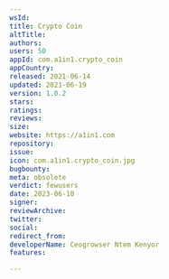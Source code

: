 ```yaml
---
wsId: 
title: Crypto Coin
altTitle: 
authors: 
users: 50
appId: com.a1in1.crypto_coin
appCountry: 
released: 2021-06-14
updated: 2021-06-19
version: 1.0.2
stars: 
ratings: 
reviews: 
size: 
website: https://a1in1.com
repository: 
issue: 
icon: com.a1in1.crypto_coin.jpg
bugbounty: 
meta: obsolete
verdict: fewusers
date: 2023-06-10
signer: 
reviewArchive: 
twitter: 
social: 
redirect_from: 
developerName: Ceogrowser Ntem Kenyor
features: 

---
```



